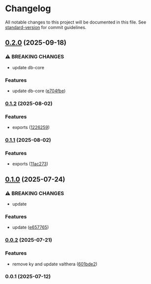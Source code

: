 # Changelog

All notable changes to this project will be documented in this file. See [standard-version](https://github.com/conventional-changelog/standard-version) for commit guidelines.

## [0.2.0](https://github.com/wxn0brP/ValtheraDB-client/compare/v0.1.2...v0.2.0) (2025-09-18)


### ⚠ BREAKING CHANGES

* update db-core

### Features

* update db-core ([e704fbe](https://github.com/wxn0brP/ValtheraDB-client/commit/e704fbea8c3ebec84ebbd68975a35355f5c654bc))

### [0.1.2](https://github.com/wxn0brP/ValtheraDB-client/compare/v0.1.1...v0.1.2) (2025-08-02)


### Features

* exports ([1226259](https://github.com/wxn0brP/ValtheraDB-client/commit/1226259f4d29f642b446e53a85dc79008d0d2ab2))

### [0.1.1](https://github.com/wxn0brP/ValtheraDB-client/compare/v0.1.0...v0.1.1) (2025-08-02)


### Features

* exports ([11ac273](https://github.com/wxn0brP/ValtheraDB-client/commit/11ac27373d112dabc4eae50d673959821d8c75be))

## [0.1.0](https://github.com/wxn0brP/ValtheraDB-client/compare/v0.0.2...v0.1.0) (2025-07-24)


### ⚠ BREAKING CHANGES

* update

### Features

* update ([e657765](https://github.com/wxn0brP/ValtheraDB-client/commit/e657765b12a7c305cf821194569a8f46810dfbba))

### [0.0.2](https://github.com/wxn0brP/ValtheraDB-client/compare/v0.0.1...v0.0.2) (2025-07-21)


### Features

* remove ky and update valthera ([601bde2](https://github.com/wxn0brP/ValtheraDB-client/commit/601bde226aeea2a77f80de9f91895c818a759923))

### 0.0.1 (2025-07-12)

